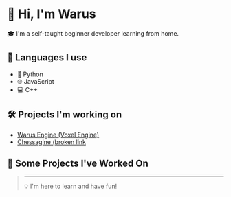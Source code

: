 # 👋 Hi, I'm Warus

🎓 I'm a self-taught beginner developer learning from home.  

## 🚀 Languages I use
- 🐍 Python
- 🌐 JavaScript
- 💻 C++
## 🛠️ Projects I'm working on
- [Warus Engine (Voxel Engine)](https://github.com/warusbyland/Warus-engine)
- [Chessagine (broken link](https://github.com/warusbyland/warusbyland)
## 📌 Some Projects I've Worked On

> ---
> 💡 I'm here to learn and have fun!
